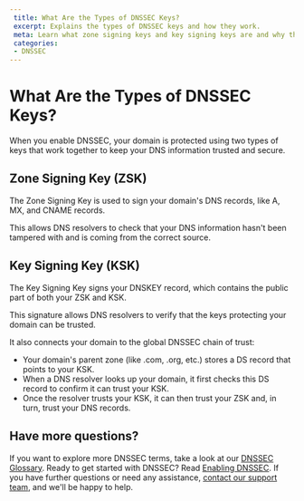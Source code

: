 ```yaml
---
 title: What Are the Types of DNSSEC Keys?
 excerpt: Explains the types of DNSSEC keys and how they work.
 meta: Learn what zone signing keys and key signing keys are and why they are important to DNSSEC
 categories:
 - DNSSEC
---
```

 
# What Are the Types of DNSSEC Keys?
When you enable DNSSEC, your domain is protected using two types of keys that work together to keep your DNS information trusted and secure.

## Zone Signing Key (ZSK)
The Zone Signing Key is used to sign your domain's DNS records, like A, MX, and CNAME records.

This allows DNS resolvers to check that your DNS information hasn't been tampered with and is coming from the correct source.

## Key Signing Key (KSK)
The Key Signing Key signs your DNSKEY record, which contains the public part of both your ZSK and KSK.

This signature allows DNS resolvers to verify that the keys protecting your domain can be trusted.

It also connects your domain to the global DNSSEC chain of trust:
- Your domain's parent zone (like .com, .org, etc.) stores a DS record that points to your KSK.
- When a DNS resolver looks up your domain, it first checks this DS record to confirm it can trust your KSK.
- Once the resolver trusts your KSK, it can then trust your ZSK and, in turn, trust your DNS records.

## Have more questions?
If you want to explore more DNSSEC terms, take a look at our [DNSSEC Glossary](/articles/dnssec-glossary/). Ready to get started with DNSSEC? Read [Enabling DNSSEC](/articles/enabling-dnssec/). If you have further questions or need any assistance, [contact our support team](https://dnsimple.com/feedback), and we'll be happy to help.
